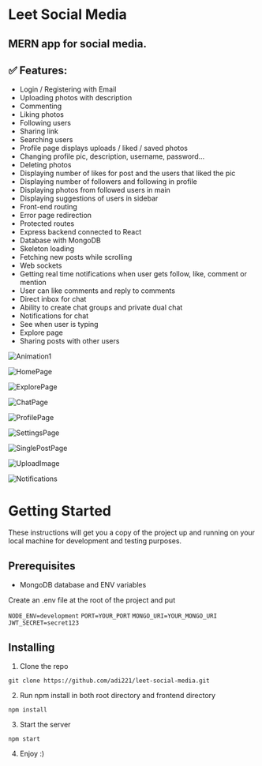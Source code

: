 # Leet Social Media

## MERN app for social media.

## ✅ Features:

- Login / Registering with Email
- Uploading photos with description
- Commenting
- Liking photos
- Following users
- Sharing link
- Searching users
- Profile page displays uploads / liked / saved photos
- Changing profile pic, description, username, password...
- Deleting photos
- Displaying number of likes for post and the users that liked the pic
- Displaying number of followers and following in profile
- Displaying photos from followed users in main
- Displaying suggestions of users in sidebar
- Front-end routing
- Error page redirection
- Protected routes
- Express backend connected to React
- Database with MongoDB
- Skeleton loading
- Fetching new posts while scrolling
- Web sockets
- Getting real time notifications when user gets follow, like, comment or mention
- User can like comments and reply to comments
- Direct inbox for chat
- Ability to create chat groups and private dual chat
- Notifications for chat
- See when user is typing
- Explore page
- Sharing posts with other users

![Animation1](https://user-images.githubusercontent.com/34806925/126061695-30fca5aa-ec2d-43e9-8671-34451ad86dad.gif)

![HomePage](https://user-images.githubusercontent.com/34806925/126061709-35859048-0e46-4466-b0a5-a634742d3c4b.png)

![ExplorePage](https://user-images.githubusercontent.com/34806925/126061711-e9b9ca81-7990-4bdc-ab64-648ff3bbe94f.png)

![ChatPage](https://user-images.githubusercontent.com/34806925/126061712-78c68597-d70a-4998-97d9-437611137091.png)

![ProfilePage](https://user-images.githubusercontent.com/34806925/126061716-d58e6118-7108-4438-af0f-1b7e9ded9867.png)

![SettingsPage](https://user-images.githubusercontent.com/34806925/126061717-93d702b5-deaf-475c-b169-1a15d4d8cd26.png)

![SinglePostPage](https://user-images.githubusercontent.com/34806925/126061722-8b821f66-67aa-482f-baef-fd4dd7868884.png)

![UploadImage](https://user-images.githubusercontent.com/34806925/126061726-b0263952-5d18-4649-b11d-eeacc694eea1.png)

![Notifications](https://user-images.githubusercontent.com/34806925/126061727-1d49fd21-03b8-42db-9e1a-21a4102c9740.png)

# Getting Started

These instructions will get you a copy of the project up and running on your local machine for development and testing purposes.

## Prerequisites

- MongoDB database and ENV variables

Create an .env file at the root of the project and put

`NODE_ENV=development`
`PORT=YOUR_PORT`
`MONGO_URI=YOUR_MONGO_URI`
`JWT_SECRET=secret123`

## Installing

1. Clone the repo

```
git clone https://github.com/adi221/leet-social-media.git
```

2. Run npm install in both root directory and frontend directory

```
npm install
```

3. Start the server

```
npm start
```

4. Enjoy :)
